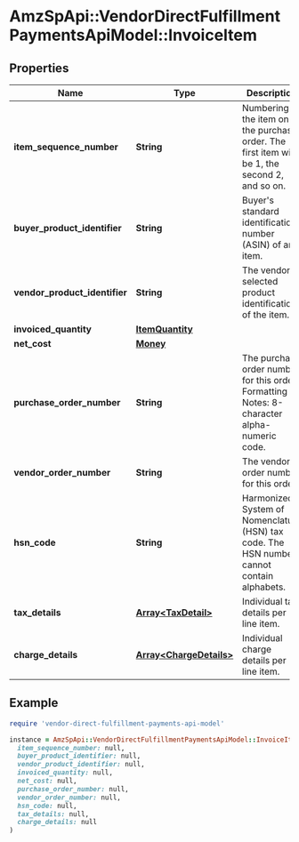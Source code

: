 # AmzSpApi::VendorDirectFulfillmentPaymentsApiModel::InvoiceItem

## Properties

| Name | Type | Description | Notes |
| ---- | ---- | ----------- | ----- |
| **item_sequence_number** | **String** | Numbering of the item on the purchase order. The first item will be 1, the second 2, and so on. |  |
| **buyer_product_identifier** | **String** | Buyer&#39;s standard identification number (ASIN) of an item. | [optional] |
| **vendor_product_identifier** | **String** | The vendor selected product identification of the item. | [optional] |
| **invoiced_quantity** | [**ItemQuantity**](ItemQuantity.md) |  |  |
| **net_cost** | [**Money**](Money.md) |  |  |
| **purchase_order_number** | **String** | The purchase order number for this order. Formatting Notes: 8-character alpha-numeric code. |  |
| **vendor_order_number** | **String** | The vendor&#39;s order number for this order. | [optional] |
| **hsn_code** | **String** | Harmonized System of Nomenclature (HSN) tax code. The HSN number cannot contain alphabets. | [optional] |
| **tax_details** | [**Array&lt;TaxDetail&gt;**](TaxDetail.md) | Individual tax details per line item. | [optional] |
| **charge_details** | [**Array&lt;ChargeDetails&gt;**](ChargeDetails.md) | Individual charge details per line item. | [optional] |

## Example

```ruby
require 'vendor-direct-fulfillment-payments-api-model'

instance = AmzSpApi::VendorDirectFulfillmentPaymentsApiModel::InvoiceItem.new(
  item_sequence_number: null,
  buyer_product_identifier: null,
  vendor_product_identifier: null,
  invoiced_quantity: null,
  net_cost: null,
  purchase_order_number: null,
  vendor_order_number: null,
  hsn_code: null,
  tax_details: null,
  charge_details: null
)
```

